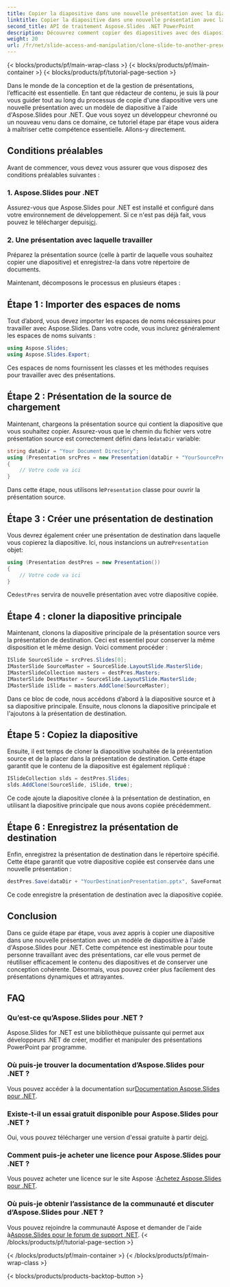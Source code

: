```yaml
---
title: Copier la diapositive dans une nouvelle présentation avec la diapositive principale
linktitle: Copier la diapositive dans une nouvelle présentation avec la diapositive principale
second_title: API de traitement Aspose.Slides .NET PowerPoint
description: Découvrez comment copier des diapositives avec des diapositives principales à l'aide d'Aspose.Slides pour .NET. Améliorez vos compétences de présentation avec ce guide étape par étape.
weight: 20
url: /fr/net/slide-access-and-manipulation/clone-slide-to-another-presentation-with-master/
---
```


{< blocks/products/pf/main-wrap-class >}
{< blocks/products/pf/main-container >}
{< blocks/products/pf/tutorial-page-section >}


Dans le monde de la conception et de la gestion de présentations, l’efficacité est essentielle. En tant que rédacteur de contenu, je suis là pour vous guider tout au long du processus de copie d'une diapositive vers une nouvelle présentation avec un modèle de diapositive à l'aide d'Aspose.Slides pour .NET. Que vous soyez un développeur chevronné ou un nouveau venu dans ce domaine, ce tutoriel étape par étape vous aidera à maîtriser cette compétence essentielle. Allons-y directement.

## Conditions préalables

Avant de commencer, vous devez vous assurer que vous disposez des conditions préalables suivantes :

### 1. Aspose.Slides pour .NET

 Assurez-vous que Aspose.Slides pour .NET est installé et configuré dans votre environnement de développement. Si ce n'est pas déjà fait, vous pouvez le télécharger depuis[ici](https://releases.aspose.com/slides/net/).

### 2. Une présentation avec laquelle travailler

Préparez la présentation source (celle à partir de laquelle vous souhaitez copier une diapositive) et enregistrez-la dans votre répertoire de documents.

Maintenant, décomposons le processus en plusieurs étapes :

## Étape 1 : Importer des espaces de noms

Tout d’abord, vous devez importer les espaces de noms nécessaires pour travailler avec Aspose.Slides. Dans votre code, vous inclurez généralement les espaces de noms suivants :

```csharp
using Aspose.Slides;
using Aspose.Slides.Export;
```

Ces espaces de noms fournissent les classes et les méthodes requises pour travailler avec des présentations.

## Étape 2 : Présentation de la source de chargement

 Maintenant, chargeons la présentation source qui contient la diapositive que vous souhaitez copier. Assurez-vous que le chemin du fichier vers votre présentation source est correctement défini dans le`dataDir` variable:

```csharp
string dataDir = "Your Document Directory";
using (Presentation srcPres = new Presentation(dataDir + "YourSourcePresentation.pptx"))
{
    // Votre code va ici
}
```

 Dans cette étape, nous utilisons le`Presentation` classe pour ouvrir la présentation source.

## Étape 3 : Créer une présentation de destination

 Vous devrez également créer une présentation de destination dans laquelle vous copierez la diapositive. Ici, nous instancions un autre`Presentation` objet:

```csharp
using (Presentation destPres = new Presentation())
{
    // Votre code va ici
}
```

 Ce`destPres` servira de nouvelle présentation avec votre diapositive copiée.

## Étape 4 : cloner la diapositive principale

Maintenant, clonons la diapositive principale de la présentation source vers la présentation de destination. Ceci est essentiel pour conserver la même disposition et le même design. Voici comment procéder :

```csharp
ISlide SourceSlide = srcPres.Slides[0];
IMasterSlide SourceMaster = SourceSlide.LayoutSlide.MasterSlide;
IMasterSlideCollection masters = destPres.Masters;
IMasterSlide DestMaster = SourceSlide.LayoutSlide.MasterSlide;
IMasterSlide iSlide = masters.AddClone(SourceMaster);
```

Dans ce bloc de code, nous accédons d’abord à la diapositive source et à sa diapositive principale. Ensuite, nous clonons la diapositive principale et l'ajoutons à la présentation de destination.

## Étape 5 : Copiez la diapositive

Ensuite, il est temps de cloner la diapositive souhaitée de la présentation source et de la placer dans la présentation de destination. Cette étape garantit que le contenu de la diapositive est également répliqué :

```csharp
ISlideCollection slds = destPres.Slides;
slds.AddClone(SourceSlide, iSlide, true);
```

Ce code ajoute la diapositive clonée à la présentation de destination, en utilisant la diapositive principale que nous avons copiée précédemment.

## Étape 6 : Enregistrez la présentation de destination

Enfin, enregistrez la présentation de destination dans le répertoire spécifié. Cette étape garantit que votre diapositive copiée est conservée dans une nouvelle présentation :

```csharp
destPres.Save(dataDir + "YourDestinationPresentation.pptx", SaveFormat.Pptx);
```

Ce code enregistre la présentation de destination avec la diapositive copiée.

## Conclusion

Dans ce guide étape par étape, vous avez appris à copier une diapositive dans une nouvelle présentation avec un modèle de diapositive à l'aide d'Aspose.Slides pour .NET. Cette compétence est inestimable pour toute personne travaillant avec des présentations, car elle vous permet de réutiliser efficacement le contenu des diapositives et de conserver une conception cohérente. Désormais, vous pouvez créer plus facilement des présentations dynamiques et attrayantes.


## FAQ

### Qu’est-ce qu’Aspose.Slides pour .NET ?
Aspose.Slides for .NET est une bibliothèque puissante qui permet aux développeurs .NET de créer, modifier et manipuler des présentations PowerPoint par programme.

### Où puis-je trouver la documentation d’Aspose.Slides pour .NET ?
 Vous pouvez accéder à la documentation sur[Documentation Aspose.Slides pour .NET](https://reference.aspose.com/slides/net/).

### Existe-t-il un essai gratuit disponible pour Aspose.Slides pour .NET ?
 Oui, vous pouvez télécharger une version d'essai gratuite à partir de[ici](https://releases.aspose.com/).

### Comment puis-je acheter une licence pour Aspose.Slides pour .NET ?
 Vous pouvez acheter une licence sur le site Aspose :[Achetez Aspose.Slides pour .NET](https://purchase.aspose.com/buy).

### Où puis-je obtenir l’assistance de la communauté et discuter d’Aspose.Slides pour .NET ?
 Vous pouvez rejoindre la communauté Aspose et demander de l'aide à[Aspose.Slides pour le forum de support .NET](https://forum.aspose.com/).
{< /blocks/products/pf/tutorial-page-section >}

{< /blocks/products/pf/main-container >}
{< /blocks/products/pf/main-wrap-class >}

{< blocks/products/products-backtop-button >}
